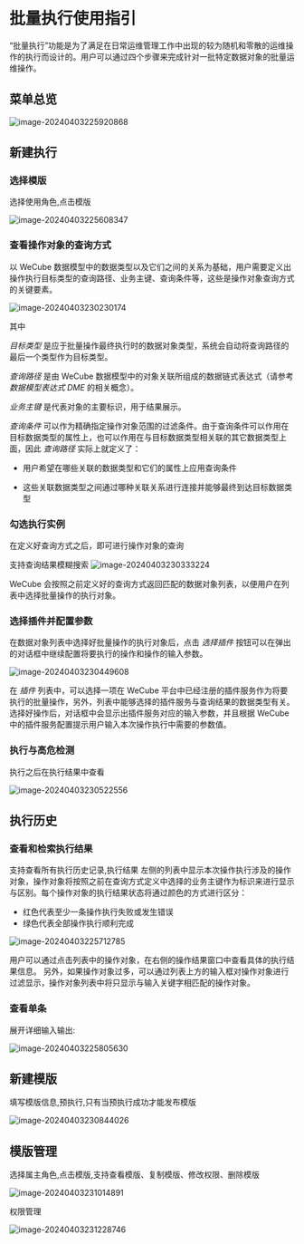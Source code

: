 <!--
 * @Author: xiaqiaoyan 451229599@qq.com
 * @Date: 2024-03-18 16:06:45
 * @LastEditors: xiaqiaoyan 451229599@qq.com
 * @LastEditTime: 2024-04-04 00:03:40
 * @FilePath: /wecube-docs/docs/manual-batch-execution.md
 * @Description: 这是默认设置,请设置`customMade`, 打开koroFileHeader查看配置 进行设置: https://github.com/OBKoro1/koro1FileHeader/wiki/%E9%85%8D%E7%BD%AE
-->

# 批量执行使用指引

“批量执行”功能是为了满足在日常运维管理工作中出现的较为随机和零散的运维操作的执行而设计的。用户可以通过四个步骤来完成针对一批特定数据对象的批量运维操作。

## 菜单总览

![image-20240403225920868](./images/taskman/image-20240403225920868.png)

## 新建执行

### 选择模版

选择使用角色,点击模版

![image-20240403225608347](./images/taskman/image-20240403225608347.png)

### 查看操作对象的查询方式

以 WeCube 数据模型中的数据类型以及它们之间的关系为基础，用户需要定义出操作执行目标类型的查询路径、业务主键、查询条件等，这些是操作对象查询方式的关键要素。

![image-20240403230230174](./images/taskman/image-20240403230230174.png)

其中

_目标类型_ 是应于批量操作最终执行时的数据对象类型，系统会自动将查询路径的最后一个类型作为目标类型。

_查询路径_ 是由 WeCube 数据模型中的对象关联所组成的数据链式表达式（请参考 _数据模型表达式 DME_ 的相关概念）。

_业务主键_ 是代表对象的主要标识，用于结果展示。

_查询条件_ 可以作为精确指定操作对象范围的过滤条件。由于查询条件可以作用在目标数据类型的属性上，也可以作用在与目标数据类型相关联的其它数据类型上面，因此 _查询路径_ 实际上就定义了：

- 用户希望在哪些关联的数据类型和它们的属性上应用查询条件

- 这些关联数据类型之间通过哪种关联关系进行连接并能够最终到达目标数据类型

### 勾选执行实例

在定义好查询方式之后，即可进行操作对象的查询

支持查询结果模糊搜索
![image-20240403230333224](./images/taskman/image-20240403230333224.png)

WeCube 会按照之前定义好的查询方式返回匹配的数据对象列表，以便用户在列表中选择批量操作的执行对象。

### 选择插件并配置参数

在数据对象列表中选择好批量操作的执行对象后，点击 _选择插件_ 按钮可以在弹出的对话框中继续配置将要执行的操作和操作的输入参数。

![image-20240403230449608](./images/taskman/image-20240403230449608.png)

在 _插件_ 列表中，可以选择一项在 WeCube 平台中已经注册的插件服务作为将要执行的批量操作，另外，列表中能够选择的插件服务与查询结果的数据类型有关。选择好操作后，对话框中会显示出插件服务对应的输入参数，并且根据 WeCube 中的插件服务配置提示用户输入本次操作执行中需要的参数值。

### 执行与高危检测

执行之后在执行结果中查看

![image-20240403230522556](./images/taskman/image-20240403230522556.png)

## 执行历史

### 查看和检索执行结果

支持查看所有执行历史记录,执行结果
左侧的列表中显示本次操作执行涉及的操作对象，操作对象将按照之前在查询方式定义中选择的业务主键作为标识来进行显示与区别。每个操作对象的执行结果状态将通过颜色的方式进行区分：

- 红色代表至少一条操作执行失败或发生错误
- 绿色代表全部操作执行顺利完成

![image-20240403225712785](./images/taskman/image-20240403225712785.png)

用户可以通过点击列表中的操作对象，在右侧的操作结果窗口中查看具体的执行结果信息。
另外，如果操作对象过多，可以通过列表上方的输入框对操作对象进行过滤显示，操作对象列表中将只显示与输入关键字相匹配的操作对象。

### 查看单条

展开详细输入输出:

![image-20240403225805630](./images/taskman/image-20240403225805630.png)

## 新建模版

填写模版信息,预执行,只有当预执行成功才能发布模版

![image-20240403230844026](./images/taskman/image-20240403230844026.png)

## 模版管理

选择属主角色,点击模版,支持查看模版、复制模版、修改权限、删除模版

![image-20240403231014891](./images/taskman/image-20240403231014891.png)

权限管理

![image-20240403231228746](./images/taskman/image-20240403231228746.png)

